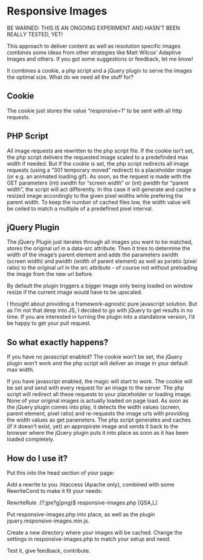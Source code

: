 Responsive Images
=================

BE WARNED: THIS IS AN ONGOING EXPERIMENT AND HASN’T BEEN REALLY TESTED, YET!

This approach to deliver content as well as resolution specific images combines some ideas from other strategies like Matt Wilcox’ Adaptive Images and others. If you got some suggestions or feedback, let me know!

It combines a cookie, a php script and a jQuery plugin to serve the images the optimal size. What do we need all the stuff for?

Cookie
------

The cookie just stores the value “responsive=1” to be sent with all http requests.


PHP Script
----------

All image requests are rewritten to the php script file. If the cookie isn’t set, the php script delivers the requested image scaled to a predefinded max width if needed. But if the cookie is set, the php script redirects all image requests (using a “301 temporary moved” redirect) to a placeholder image (or e.g. an animated loading gif). As soon, as the request is made with the GET parameters (int) swidth for “screen width” or (int) pwidth for “parent width”, the script will act differently. In this case it will generate and cache a resized image accordingly to the given pixel widths while prefering the parent width. To keep the number of cached files low, the width value will be ceiled to match a multiple of a predefined pixel interval.


jQuery Plugin
-------------

The jQuery Plugin just iterates through all images you want to be matched, stores the original url in a data-src attribute. Then it tries to determine the width of the image’s parent element and adds the parameters swidth (screen width) and pwidth (width of parent element) as well as pxratio (pixel ratio) to the original url in the src attribute - of course not without preloading the image from the new url before. 

By default the plugin triggers a bigger image only being loaded on window resize if the current image would have to be upscaled.

I thought about providing a framework-agnostic pure javascript solution. But as I’m not that deep into JS, I decided to go with jQuery to get results in no time. If you are interested in turning the plugin into a standalone version, I’d be happy to get your pull request.


So what exactly happens?
------------------------

If you have no javascript enabled? The cookie won’t be set, the jQuery plugin won’t work and the php script will deliver an image in your default max width.

If you have javascript enabled, the magic will start to work. The cookie will be set and send with every request for an image to the server. The php script will redirect all these requests to your placeholder or loading image. None of your original images is actually loaded on page load. As soon as the jQuery plugin comes into play, it detects the width values (screen, parent element, pixel ratio) and re-requests the image urls with providing the width values as get parameters. The php script generates and caches (if it doesn’t exist, yet) an appropirate image and sends it back to the browser where the jQuery plugin puts it into place as soon as it has been loaded completely.


How do I use it?
----------------

Put this into the head section of your page:

<script>
	document.cookie='responsive=1';
</script>
<script src="//ajax.googleapis.com/ajax/libs/jquery/1.8.3/jquery.min.js"></script>
<script src="url/to/js/jquery.responsiveimages.min.js"></script>


Add a rewrite to you .htaccess (Apache only), combined with some RewriteCond to make it fit your needs:

RewriteRule \.(?:jpe?g|png)$ responsive-images.php [QSA,L]

Put responsive-images.php into place, as well as the plugin jquery.responsive-images.min.js.

Create a new directory where your images will be cached. Change the settings in responsive-images.php to match your setup and need.

Test it, give feedback, contribute.